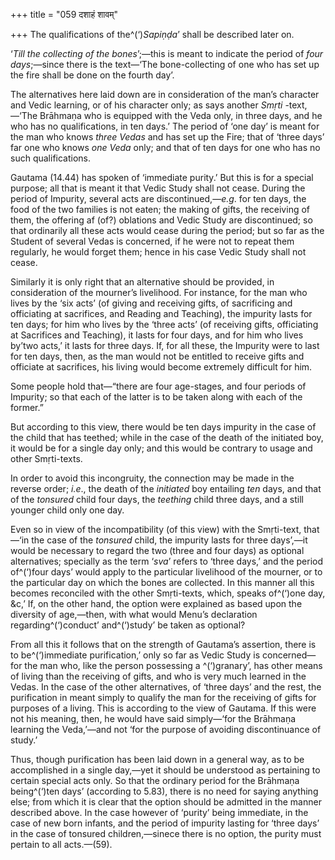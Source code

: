 +++
title = "059 दशाहं शावम्"

+++
The qualifications of the^(‘)*Sapiṇḍa*’ shall be described later on.

‘*Till the collecting of the bones*’;—this is meant to indicate the
period of *four days*;—since there is the text—‘The bone-collecting of
one who has set up the fire shall be done on the fourth day’.

The alternatives here laid down are in consideration of the man’s
character and Vedic learning, or of his character only; as says another
*Smṛti* -text,—‘The Brāhmaṇa who is equipped with the Veda only, in
three days, and he who has no qualifications, in ten days.’ The period
of ‘one day’ is meant for the man who knows *three Vedas* and has set up
the Fire; that of ‘three days’ far one who knows *one Veda* only; and
that of ten days for one who has no such qualifications.

Gautama (14.44) has spoken of ‘immediate purity.’ But this is for a
special purpose; all that is meant it that Vedic Study shall not cease.
During the period of Impurity, several acts are discontinued,—*e.g*. for
ten days, the food of the two families is not eaten; the making of
gifts, the receiving of them, the offering af (of?) oblations and Vedic
Study are discontinued; so that ordinarily all these acts would cease
during the period; but so far as the Student of several Vedas is
concerned, if he were not to repeat them regularly, he would forget
them; hence in his case Vedic Study shall not cease.

Similarly it is only right that an alternative should be provided, in
consideration of the mourner’s livelihood. For instance, for the man who
lives by the ‘six acts’ (of giving and receiving gifts, of sacrificing
and officiating at sacrifices, and Reading and Teaching), the impurity
lasts for ten days; for him who lives by the ‘three acts’ (of receiving
gifts, officiating at Sacrifices and Teaching), it lasts for four days,
and for him who lives by’two acts,’ it lasts for three days. If, for all
these, the Impurity were to last for ten days, then, as the man would
not be entitled to receive gifts and officiate at sacrifices, his living
would become extremely difficult for him.

Some people hold that—“there are four age-stages, and four periods of
Impurity; so that each of the latter is to be taken along with each of
the former.”

But according to this view, there would be ten days impurity in the case
of the child that has teethed; while in the case of the death of the
initiated boy, it would be for a single day only; and this would be
contrary to usage and other Smṛti-texts.

In order to avoid this incongruity, the connection may be made in the
reverse order; *i.e*., the death of the *initiated* boy entailing *ten*
days, and that of the *tonsured* child four days, the *teething* child
three days, and a still younger child only one day.

Even so in view of the incompatibility (of this view) with the
Smṛti-text, that—‘in the case of the *tonsured* child, the impurity
lasts for three days’,—it would be necessary to regard the two (three
and four days) as optional alternatives; specially as the term ‘*sva*’
refers to ‘three days,’ and the period of^(‘)four days’ would apply to
the particular livelihood of the mourner, or to the particular day on
which the bones are collected. In this manner all this becomes
reconciled with the other Smṛti-texts, which, speaks of^(‘)one day, &c,’
If, on the other hand, the option were explained as based upon the
diversity of age,—then, with what would Menu’s declaration
regarding^(‘)conduct’ and^(‘)study’ be taken as optional?

From all this it follows that on the strength of Gautama’s assertion,
there is to be^(‘)immediate purification,’ only so far as Vedic Study is
concerned—for the man who, like the person possessing a ^(‘)granary’,
has other means of living than the receiving of gifts, and who is very
much learned in the Vedas. In the case of the other alternatives, of
‘three days’ and the rest, the purification in meant simply to qualify
the man for the receiving of gifts for purposes of a living. This is
according to the view of Gautama. If this were not his meaning, then, he
would have said simply—‘for the Brāhmaṇa learning the Veda,’—and not
‘for the purpose of avoiding discontinuance of study.’

Thus, though purification has been laid down in a general way, as to be
accomplished in a single day,—yet it should be understood as pertaining
to certain special acts only. So that the ordinary period for the
Brāhmaṇa being^(‘)ten days’ (according to 5.83), there is no need for
saying anything else; from which it is clear that the option should be
admitted in the manner described above. In the case however of ‘purity’
being immediate, in the case of new born infants, and the period of
impurity lasting for ‘three days’ in the case of tonsured
children,—sinece there is no option, the purity must pertain to all
acts.—(59).


